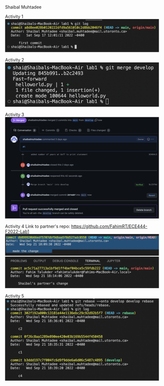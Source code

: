 Shaibal Muhtadee

Activity 1
![screenshot of first commit](assets/activity1.png)

Activity 2
![screenshot of first merge](assets/activity2.png)

Activity 3
![screenshot of resolved merge conflict](assets/activity3.png)

Activity 4
Link to partner's repo: https://github.com/FahimRT/ECE444-F2022-Lab1
![screenshot of my commit message on partner's repo](assets/activity4a.png)
![screenshot of partner's commit message on my repo](assets/activity4b.png)

Activity 5
![screenshot of successful rebase](assets/activity5.png)